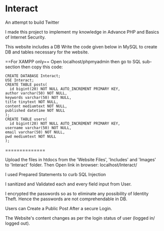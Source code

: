 # Interact
An attempt to build Twitter

I made this project to implement my knowledge in Advance PHP and Basics of Internet Security.

This website includes a DB
  Write the code given below in MySQL to create DB and tables necessary for the website.

==For XAMPP only==
Open localhost/phpmyadmin then go to SQL sub-section then copy this code:
  
    CREATE DATABASE Interact;
    USE Interact;
    CREATE TABLE posts(
	  id bigint(20) NOT NULL AUTO_INCREMENT PRIMARY KEY,
    author varchar(50) NOT NULL,
    keywords varchar(50) NOT NULL,
    title tinytext NOT NULL,
    content mediumtext NOT NULL,
    published datetime NOT NULL
    );
    CREATE TABLE users(
	  id bigint(20) NOT NULL AUTO_INCREMENT PRIMARY KEY,
    username varchar(50) NOT NULL,
    email varchar(50) NOT NULL,
    pwd mediumtext NOT NULL
    );
    
==============

Upload the files in htdocs from the 'Website Files', 'Includes' and 'Images' to 'Interact' folder.
Then Open link in browser: localhost/Interact/

I used Prepared Statements to curb SQL Injection 

I sanitized and Validated each and every field input from User.

I encrypted the passwords so as to eliminate any possibility of Identity Theft.
Hence the passwords are not comprehendable in DB.

Users can Create a Public Post
After a secure Login.

The Website's content changes as per the login status of user (logged in/ logged out).
